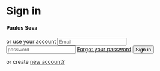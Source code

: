<!DOCTYPE html>
<html lang="en">
  <head>
    <title>Design Halaman Sign in</title>
    <link rel="stylesheet" type="text/css" href="style.css" />
    <link rel="stylesheet" href="https://use.fontawesome.com/releases/v5.8.1.css/all.css" />
  </head>
  <body>
    <div class="container">
      <div class="form-container sign-in-container">
        <form action="#">
          <h1>Sign in</h1>
          <h4>Paulus Sesa</h4>
          <div class="social-container">
            <a href="#" class="social"><i class="fab fa-facebook-f"></i></a>
            <a href="#" class="social"><i class="fab fa-google-g"></i></a>
            <a href="#" class="social"><i class="fab fa-linkedin-in"></i></a>
          </div>
          <span>or use your account</span>
          <input type="email" placeholder="Email" />
          <input type="password" placeholder="password" />
          <a href="#">Forgot your password</a>
          <button>Sign in</button>
          <span
            ><p>or create <a href="#"> new account?</a></p></span
          >
        </form>
      </div>
    </div>
  </body>
</html>



